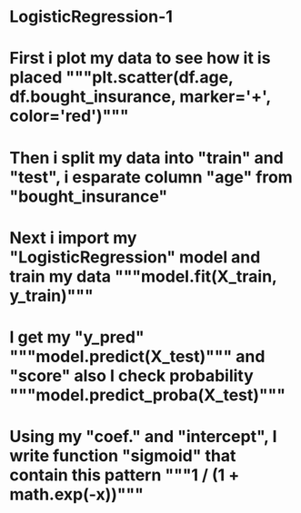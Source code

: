 # LogisticRegression-1
# First i plot my data to see how it is placed """plt.scatter(df.age, df.bought_insurance, marker='+', color='red')"""
# Then i split my data into "train" and "test", i esparate column "age" from "bought_insurance"
# Next i import my "LogisticRegression" model and train my data """model.fit(X_train, y_train)"""
# I get my "y_pred" """model.predict(X_test)""" and "score" also I check probability """model.predict_proba(X_test)"""
# Using my "coef." and "intercept", I write function "sigmoid" that contain this pattern """1 / (1 + math.exp(-x))"""
